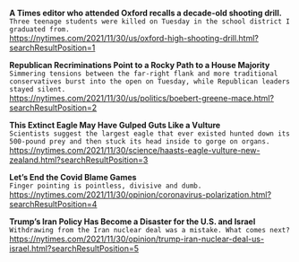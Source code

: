 **A Times editor who attended Oxford recalls a decade-old shooting drill.**\
`Three teenage students were killed on Tuesday in the school district I graduated from.`\
https://nytimes.com/2021/11/30/us/oxford-high-shooting-drill.html?searchResultPosition=1

**Republican Recriminations Point to a Rocky Path to a House Majority**\
`Simmering tensions between the far-right flank and more traditional conservatives burst into the open on Tuesday, while Republican leaders stayed silent.`\
https://nytimes.com/2021/11/30/us/politics/boebert-greene-mace.html?searchResultPosition=2

**This Extinct Eagle May Have Gulped Guts Like a Vulture**\
`Scientists suggest the largest eagle that ever existed hunted down its 500-pound prey and then stuck its head inside to gorge on organs.`\
https://nytimes.com/2021/11/30/science/haasts-eagle-vulture-new-zealand.html?searchResultPosition=3

**Let’s End the Covid Blame Games**\
`Finger pointing is pointless, divisive and dumb. `\
https://nytimes.com/2021/11/30/opinion/coronavirus-polarization.html?searchResultPosition=4

**Trump’s Iran Policy Has Become a Disaster for the U.S. and Israel**\
`Withdrawing from the Iran nuclear deal was a mistake. What comes next?`\
https://nytimes.com/2021/11/30/opinion/trump-iran-nuclear-deal-us-israel.html?searchResultPosition=5

